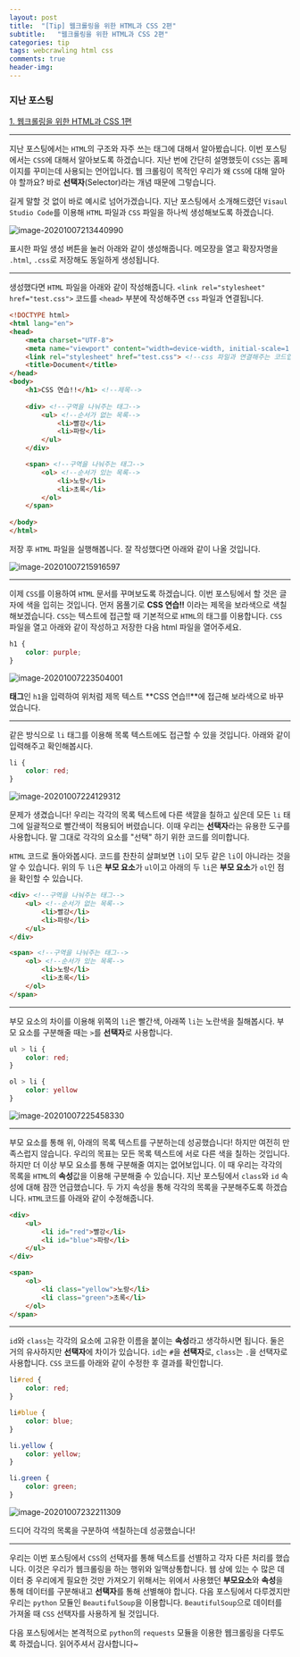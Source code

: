 ```yaml
---
layout: post
title:  "[Tip] 웹크롤링을 위한 HTML과 CSS 2편"
subtitle:   "웹크롤링을 위한 HTML과 CSS 2편"
categories: tip
tags: webcrawling html css
comments: true
header-img:
---
```




### 지난 포스팅

[1. 웹크롤링을 위한 HTML과 CSS 1편](https://lhmlhm1111.github.io/tip/2020/10/07/Tip-Tip-html_css1/)

---



지난 포스팅에서는 `HTML`의 구조와 자주 쓰는 태그에 대해서 알아봤습니다. 이번 포스팅에서는 `CSS`에 대해서 알아보도록 하겠습니다. 지난 번에 간단히 설명했듯이 `CSS`는 홈페이지를 꾸미는데 사용되는 언어입니다. 웹 크롤링이 목적인 우리가 왜 `CSS`에 대해 알아야 할까요? 바로 **선택자**(Selector)라는 개념 때문에 그렇습니다.

길게 말할 것 없이 바로 예시로 넘어가겠습니다. 지난 포스팅에서 소개해드렸던 `Visaul Studio Code`를 이용해 `HTML` 파일과 `CSS` 파일을 하나씩 생성해보도록 하겠습니다.



![image-20201007213440990](https://user-images.githubusercontent.com/47618340/95346529-eca2c780-08f6-11eb-947f-e3792c2510b7.png)

표시한 파일 생성 버튼을 눌러 아래와 같이 생성해줍니다. 메모장을 열고 확장자명을 `.html`, `.css`로 저장해도 동일하게 생성됩니다.

---

생성했다면 `HTML` 파일을 아래와 같이 작성해줍니다. `<link rel="stylesheet" href="test.css">` 코드를 `<head>` 부분에 작성해주면 `css` 파일과 연결됩니다. 

```html
<!DOCTYPE html>
<html lang="en">
<head>
    <meta charset="UTF-8">
    <meta name="viewport" content="width=device-width, initial-scale=1.0">
    <link rel="stylesheet" href="test.css"> <!--css 파일과 연결해주는 코드입니다.-->
    <title>Document</title>
</head>
<body>
	<h1>CSS 연습!!</h1> <!--제목-->
    
    <div> <!--구역을 나눠주는 태그-->
        <ul> <!--순서가 없는 목록-->
            <li>빨강</li>
            <li>파랑</li>
        </ul>
    </div>

    <span> <!--구역을 나눠주는 태그-->
        <ol> <!--순서가 있는 목록-->
            <li>노랑</li>
            <li>초록</li>
        </ol>
    </span>
    
</body>
</html>
```

저장 후 `HTML` 파일을 실행해봅니다. 잘 작성했다면 아래와 같이 나올 것입니다.

![image-20201007215916597](https://user-images.githubusercontent.com/47618340/95346559-f5939900-08f6-11eb-9c7b-1408ab6fb54b.png)

---

이제 `CSS`를 이용하여 `HTML` 문서를 꾸며보도록 하겠습니다. 이번 포스팅에서 할 것은 글자에 색을 입히는 것입니다. 먼저 몸풀기로 **CSS 연습!!** 이라는 제목을 보라색으로 색칠해보겠습니다. `CSS`는 텍스트에 접근할 때 기본적으로 `HTML`의 태그를 이용합니다. `CSS` 파일을 열고 아래와 같이 작성하고 저장한 다음 html 파일을 열어주세요.

```css
h1 {
    color: purple;
}
```

![image-20201007223504001](https://user-images.githubusercontent.com/47618340/95346574-fa584d00-08f6-11eb-8f3d-869fe70e21d2.png)

**태그**인 `h1`을 입력하여 위처럼 제목 텍스트 **CSS 연습!!**에 접근해 보라색으로 바꾸었습니다. 

---

같은 방식으로 `li` 태그를 이용해 목록 텍스트에도 접근할 수 있을 것입니다. 아래와 같이 입력해주고 확인해봅시다.

```css
li {
    color: red;
}
```

![image-20201007224129312](https://user-images.githubusercontent.com/47618340/95346625-06dca580-08f7-11eb-982b-f780016d815f.png)

문제가 생겼습니다! 우리는 각각의 목록 텍스트에 다른 색깔을 칠하고 싶은데 모든 `li` 태그에 일괄적으로 빨간색이 적용되어 버렸습니다. 이때 우리는 **선택자**라는 유용한 도구를 사용합니다. 말 그대로 각각의 요소를 "선택" 하기 위한 코드를 의미합니다.

`HTML` 코드로 돌아와봅시다. 코드를 찬찬히 살펴보면 `li`이 모두 같은 `li`이 아니라는 것을 알 수 있습니다. 위의 두 `li`은 **부모 요소**가 `ul`이고 아래의 두 `li`은 **부모 요소**가 `ol`인 점을 확인할 수 있습니다.

```html
<div> <!--구역을 나눠주는 태그-->
    <ul> <!--순서가 없는 목록-->
        <li>빨강</li>
        <li>파랑</li>
    </ul>
</div>

<span> <!--구역을 나눠주는 태그-->
    <ol> <!--순서가 있는 목록-->
        <li>노랑</li>
        <li>초록</li>
    </ol>
</span>
```

---

부모 요소의 차이를 이용해 위쪽의 `li`은 빨간색, 아래쪽 `li`는 노란색을 칠해봅시다. 부모 요소를 구분해줄 때는 `>`를 **선택자**로 사용합니다.

```css
ul > li {
    color: red;
}

ol > li {
    color: yellow
}
```

![image-20201007225458330](https://user-images.githubusercontent.com/47618340/95346649-0b08c300-08f7-11eb-9eb6-7fbbeb673abd.png)

---

부모 요소를 통해 위, 아래의 목록 텍스트를 구분하는데 성공했습니다! 하지만 여전히 만족스럽지 않습니다. 우리의 목표는 모든 목록 텍스트에 서로 다른 색을 칠하는 것입니다. 하지만 더 이상 부모 요소를 통해 구분해줄 여지는 없어보입니다. 이 때 우리는 각각의 목록을 `HTML`의 **속성**값을 이용해 구분해줄 수 있습니다. 지난 포스팅에서 `class`와 `id` 속성에 대해 잠깐 언급했습니다. 두 가지 속성을 통해 각각의 목록을 구분해주도록 하겠습니다. `HTML`코드를 아래와 같이 수정해줍니다.

```html
<div>
    <ul>
        <li id="red">빨강</li>
        <li id="blue">파랑</li>
    </ul>
</div>

<span>
    <ol> 
        <li class="yellow">노랑</li>
        <li class="green">초록</li>
    </ol>
</span>
```

---

`id`와 `class`는 각각의 요소에 고유한 이름을 붙이는 **속성**라고 생각하시면 됩니다. 둘은 거의 유사하지만 **선택자**에 차이가 있습니다. `id`는  `#`을 **선택자**로, `class`는 `.`을 선택자로 사용합니다. `CSS` 코드를 아래와 같이 수정한 후 결과를 확인합니다.

```css
li#red {
    color: red;
}

li#blue {
    color: blue;
}

li.yellow {
    color: yellow;
}

li.green {
    color: green;
}
```

![image-20201007232211309](https://user-images.githubusercontent.com/47618340/95346665-0fcd7700-08f7-11eb-9e44-a14f33b55b2b.png)

드디어 각각의 목록을 구분하여 색칠하는데 성공했습니다!

---

우리는 이번 포스팅에서 `CSS`의 선택자를 통해 텍스트를 선별하고 각자 다른 처리를 했습니다. 이것은 우리가 웹크롤링을 하는 행위와 일맥상통합니다. 웹 상에 있는 수 많은 데이터 중 우리에게 필요한 것만 가져오기 위해서는 위에서 사용했던 **부모요소**와 **속성**을 통해 데이터를 구분해내고 **선택자**를 통해 선별해야 합니다. 다음 포스팅에서 다루겠지만 우리는 `python` 모듈인 `BeautifulSoup`을 이용합니다. `BeautifulSoup`으로 데이터를 가져올 때 `CSS` 선택자를 사용하게 될 것입니다.

다음 포스팅에서는 본격적으로 `python`의 `requests` 모듈을 이용한 웹크롤링을 다루도록 하겠습니다. 읽어주셔서 감사합니다~